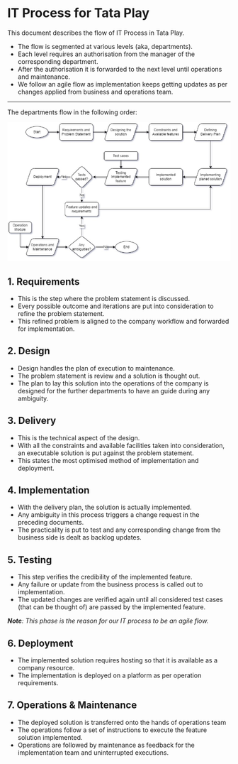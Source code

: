 # IT Process for Tata Play

This document describes the flow of IT Process in Tata Play.

- The flow is segmented at various levels (aka, departments).
- Each level requires an authorisation from the manager of the corresponding department.
- After the authorisation it is forwarded to the next level until operations and maintenance.
- We follow an agile flow as implementation keeps getting updates as per changes applied from business and operations team.

---

The departments flow in the following order:

![Flow of IT Process](IT_Process/IT_Process-WorkflowJPG.jpg)

## 1. Requirements

- This is the step where the problem statement is discussed.
- Every possible outcome and iterations are put into consideration to refine the problem statement.
- This refined problem is aligned to the company workflow and forwarded for implementation.

## 2. Design

- Design handles the plan of execution to maintenance.
- The problem statement is review and a solution is thought out.
- The plan to lay this solution into the operations of the company is designed for the further departments to have an guide during any ambiguity.

## 3. Delivery

- This is the technical aspect of the design.
- With all the constraints and available facilities taken into consideration, an executable solution is put against the problem statement.
- This states the most optimised method of implementation and deployment.

## 4. Implementation

- With the delivery plan, the solution is actually implemented.
- Any ambiguity in this process triggers a change request in the preceding documents.
- The practicality is put to test and any corresponding change from the business side is dealt as backlog updates.

## 5. Testing

- This step verifies the credibility of the implemented feature.
- Any failure or update from the business process is called out to implementation.
- The updated changes are verified again until all considered test cases (that can be thought of) are passed by the implemented feature.

_**Note**: This phase is the reason for our IT process to be an agile flow._

## 6. Deployment

- The implemented solution requires hosting so that it is available as a company resource.
- The implementation is deployed on a platform as per operation requirements.

## 7. Operations &amp; Maintenance

- The deployed solution is transferred onto the hands of operations team
- The operations follow a set of instructions to execute the feature solution implemented.
- Operations are followed by maintenance as feedback for the implementation team and uninterrupted executions.
